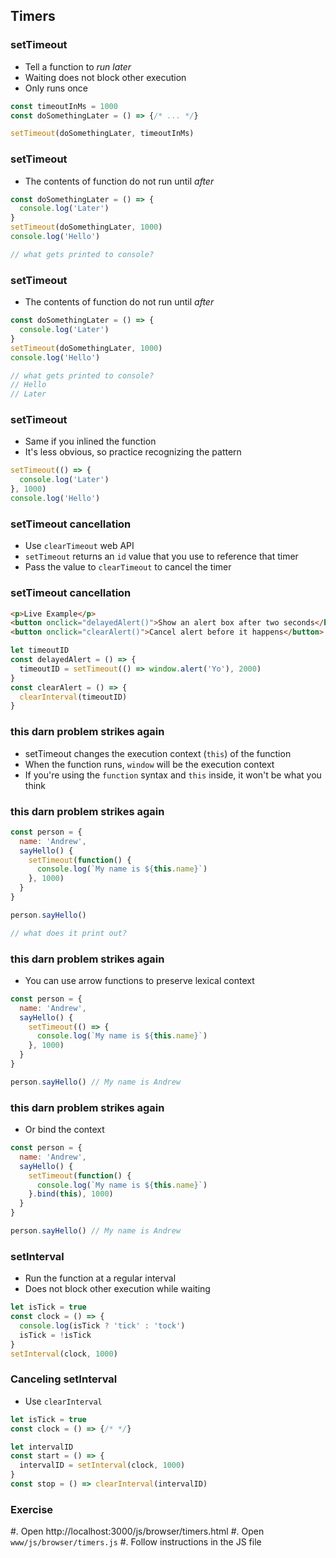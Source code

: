 ## Timers

### setTimeout

- Tell a function to *run later*
- Waiting does not block other execution
- Only runs once

```javascript
const timeoutInMs = 1000
const doSomethingLater = () => {/* ... */}

setTimeout(doSomethingLater, timeoutInMs)
```

### setTimeout

- The contents of function do not run until *after*

```javascript
const doSomethingLater = () => {
  console.log('Later')
}
setTimeout(doSomethingLater, 1000)
console.log('Hello')

// what gets printed to console?
```

### setTimeout

- The contents of function do not run until *after*

```javascript
const doSomethingLater = () => {
  console.log('Later')
}
setTimeout(doSomethingLater, 1000)
console.log('Hello')

// what gets printed to console?
// Hello
// Later
```

### setTimeout

- Same if you inlined the function
- It's less obvious, so practice recognizing the pattern

```javascript
setTimeout(() => {
  console.log('Later')
}, 1000)
console.log('Hello')
```

### setTimeout cancellation

- Use `clearTimeout` web API
- `setTimeout` returns an `id` value that you use to reference that timer
- Pass the value to `clearTimeout` to cancel the timer 

### setTimeout cancellation

```html
<p>Live Example</p>
<button onclick="delayedAlert()">Show an alert box after two seconds</button>
<button onclick="clearAlert()">Cancel alert before it happens</button>
```

```javascript
let timeoutID
const delayedAlert = () => {
  timeoutID = setTimeout(() => window.alert('Yo'), 2000)
}
const clearAlert = () => {
  clearInterval(timeoutID)
}
```

### this darn problem strikes again

- setTimeout changes the execution context (`this`) of the function
- When the function runs, `window` will be the execution context
- If you're using the `function` syntax and `this` inside, it won't be what you think

### this darn problem strikes again

```javascript
const person = {
  name: 'Andrew',
  sayHello() {
    setTimeout(function() {
      console.log(`My name is ${this.name}`)
    }, 1000)
  }
}

person.sayHello()

// what does it print out?
```

### this darn problem strikes again

- You can use arrow functions to preserve lexical context

```javascript
const person = {
  name: 'Andrew',
  sayHello() {
    setTimeout(() => {
      console.log(`My name is ${this.name}`)
    }, 1000)
  }
}

person.sayHello() // My name is Andrew
```

### this darn problem strikes again

- Or bind the context

```javascript
const person = {
  name: 'Andrew',
  sayHello() {
    setTimeout(function() {
      console.log(`My name is ${this.name}`)
    }.bind(this), 1000)
  }
}

person.sayHello() // My name is Andrew
```

### setInterval

- Run the function at a regular interval
- Does not block other execution while waiting

```javascript
let isTick = true
const clock = () => {
  console.log(isTick ? 'tick' : 'tock')
  isTick = !isTick
}
setInterval(clock, 1000)
```

### Canceling setInterval

- Use `clearInterval`

```javascript
let isTick = true
const clock = () => {/* */}

let intervalID
const start = () => {
  intervalID = setInterval(clock, 1000)
}
const stop = () => clearInterval(intervalID)
```

### Exercise

#. Open http://localhost:3000/js/browser/timers.html
#. Open `www/js/browser/timers.js`
#. Follow instructions in the JS file

